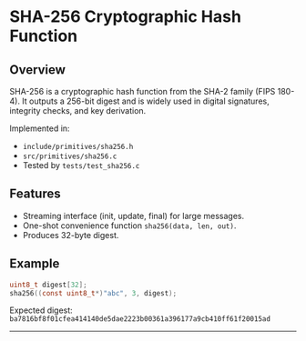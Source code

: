 # SHA-256 Cryptographic Hash Function

## Overview

SHA-256 is a cryptographic hash function from the SHA-2 family (FIPS 180-4).
It outputs a 256-bit digest and is widely used in digital signatures, integrity
checks, and key derivation.

Implemented in:

* `include/primitives/sha256.h`
* `src/primitives/sha256.c`
* Tested by `tests/test_sha256.c`

## Features

* Streaming interface (init, update, final) for large messages.
* One-shot convenience function `sha256(data, len, out)`.
* Produces 32-byte digest.

## Example

```c
uint8_t digest[32];
sha256((const uint8_t*)"abc", 3, digest);
```

Expected digest:
`ba7816bf8f01cfea414140de5dae2223b00361a396177a9cb410ff61f20015ad`

---
